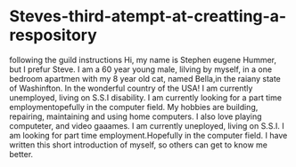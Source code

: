 # Steves-third-atempt-at-creatting-a-respository
following the guild instructions
Hi, my name is Stephen eugene Hummer, but I prefur Steve. I am a 60 year young male, lilving by myself, in a one bedroom apartmen  with my 8 year old cat, named Bella,in the raiany state of Washinfton. In the wonderful country of the USA! I am currently unemployed, living on S.S.I disability. I am currently looking for a part time employmentopefully in the computer field. My hobbies are building, repairing, maintaining and using home computers. I also love playing computeter, and video gaaames. I am currently uneployed, living on S.S.I. I am looking for part time employment.Hopefully in the computer field. 
I have written this short introduction of myself, so others can get to know me better.
